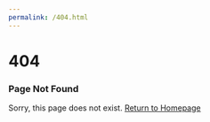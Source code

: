 ```yaml
---
permalink: /404.html
---
```


# 404

### Page Not Found

Sorry, this page does not exist. [Return to Homepage](https://ensemble-continuo.com/)
